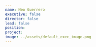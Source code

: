 ```yaml
---
name: Neo Guerrero
executive: false
director: false
lead: false
position:  
project:  
image: ../assets/default_exec_image.png
---
```

